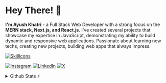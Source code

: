 # Hey There! 👋
**I'm Ayush Khatri** - a Full Stack Web Developer with a strong focus on the **MERN stack, Next.js, and React.js**. I've created several projects that showcase my expertise in JavaScript, demonstrating my ability to build dynamic and responsive web applications. Passionate about learning new techs, creating new projects, building web apps that always impress.


[![SkillIcons](https://skillicons.dev/icons?i=js,ts,nextjs,html,css,nodejs,tailwind,bootstrap,mongodb,expressjs,cpp,git,github,vscode,postman)](https://skillicons.dev)<br/>

[![Instagram](https://img.shields.io/badge/Instagram-%23E4405F.svg?logo=Instagram&logoColor=white)](https://instagram.com/ayush.khatrii) [![LinkedIn](https://img.shields.io/badge/LinkedIn-%230077B5.svg?logo=linkedin&logoColor=white)](https://linkedin.com/in/ayushkhatrii) [![X](https://img.shields.io/badge/X-black.svg?logo=X&logoColor=white)](https://x.com/khatri_ayush15) 

<details>
  <summary>Github Stats ⚡</summary>
  
  <a href="#">![Github stats](https://github-readme-stats.vercel.app/api?username=ayush-khatrii&theme=github_dark&show_icons=true&count_private=true&hide_border=true&line_height=20)</a>
  <a href="#">![Top Langs](https://github-readme-stats.vercel.app/api/top-langs/?username=ayush-khatrii&layout=compact&theme=github_dark&count_private=true&hide_border=true)</a>
  <a href="https://git.io/streak-stats"><img src="https://github-readme-streak-stats.herokuapp.com?user=ayush-khatrii&theme=github-dark-blue&hide_border=true&border_radius=0&card_width=500&card_height=250&hide_longest_streak=true" alt="GitHub Streak" /></a>
</details>
